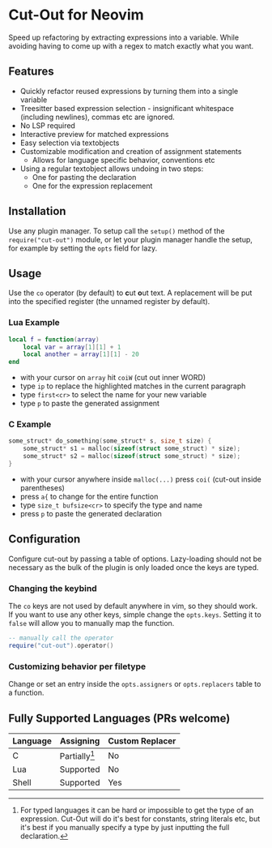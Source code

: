 # Cut-Out for Neovim
Speed up refactoring by extracting expressions into a variable.
While avoiding having to come up with a regex to match exactly what you want.

## Features
- Quickly refactor reused expressions by turning them into a single variable
- Treesitter based expression selection - insignificant whitespace (including newlines), commas etc are ignored.
- No LSP required
- Interactive preview for matched expressions
- Easy selection via textobjects
- Customizable modification and creation of assignment statements
    - Allows for language specific behavior, conventions etc
- Using a regular textobject allows undoing in two steps:
    - One for pasting the declaration
    - One for the expression replacement

## Installation
Use any plugin manager.
To setup call the `setup()` method of the `require("cut-out")` module,
or let your plugin manager handle the setup, for example by setting the `opts` field for lazy.

## Usage
Use the `co` operator (by default) to **c**ut **o**ut text.
A replacement will be put into the specified register (the unnamed register by default).

### Lua Example
```lua
local f = function(array)
    local var = array[1][1] + 1
    local another = array[1][1] - 20
end
```
- with your cursor on `array` hit `coiW` (cut out inner WORD)
- type `ip` to replace the highlighted matches in the current paragraph
- type `first<cr>` to select the name for your new variable
- type `p` to paste the generated assignment

### C Example
```c
some_struct* do_something(some_struct* s, size_t size) {
    some_struct* s1 = malloc(sizeof(struct some_struct) * size);
    some_struct* s2 = malloc(sizeof(struct some_struct) * size);
}
```
- with your cursor anywhere inside `malloc(...)` press `coi(` (cut-out inside parentheses)
- press `a{` to change for the entire function
- type `size_t bufsize<cr>` to specify the type and name
- press `p` to paste the generated declaration

## Configuration
Configure cut-out by passing a table of options.
Lazy-loading should not be necessary as the bulk of the plugin is only loaded
once the keys are typed.

### Changing the keybind
The `co` keys are not used by default anywhere in vim, so they should work.
If you want to use any other keys, simple change the `opts.keys`.
Setting it to `false` will allow you to manually map the function.
```lua
-- manually call the operator
require("cut-out").operator()
```

### Customizing behavior per filetype
Change or set an entry inside the `opts.assigners` or `opts.replacers` table to a function.

## Fully Supported Languages (PRs welcome)
| Language | Assigning | Custom Replacer
|----------|-----------|-
| C        | Partially[^1]| No
| Lua      | Supported | No
| Shell    | Supported | Yes

[^1]: For typed languages it can be hard or impossible to get the type of an expression.
Cut-Out will do it's best for constants, string literals etc, but it's best if you
manually specify a type by just inputting the full declaration.
